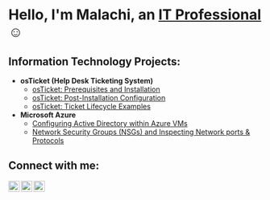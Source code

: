<h1>Hello, I'm Malachi, an <a href="https://linkedin.com/in/">IT Professional</a>☺</h1>

<h2> Information Technology Projects:</h2>

- <b>osTicket (Help Desk Ticketing System)</b>
  - [osTicket: Prerequisites and Installation](https://github.com/mhenry1020/osticket-prereqs)
  - [osTicket: Post-Installation Configuration](https://github.com/mhenry1020/post-install-config)
  - [osTicket: Ticket Lifecycle Examples](https://github.com/mhenry1020/ticket-lifecycle)
- <b>Microsoft Azure</b>
  - [Configuring Active Directory within Azure VMs](https://github.com/mhenry1020/configure-ad)
  - [Network Security Groups (NSGs) and Inspecting Network ports & Protocols](https://github.com/mhenry1020/azure-network-protocols)

<h2>Connect with me:</h2>

[<img align="left" alt="Josh | Twitter" width="22px" src="https://cdn.jsdelivr.net/npm/simple-icons@v3/icons/twitter.svg" />][twitter]
[<img align="left" alt="Josh | LinkedIn" width="22px" src="https://cdn.jsdelivr.net/npm/simple-icons@v3/icons/linkedin.svg" />][linkedin]
[<img align="left" alt="Josh | Instagram" width="22px" src="https://cdn.jsdelivr.net/npm/simple-icons@v3/icons/instagram.svg" />][instagram]

[twitter]: https://twitter.com/
[instagram]: https://www.instagram.com/
[linkedin]: https://linkedin.com/in/
